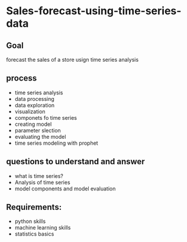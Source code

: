 # Sales-forecast-using-time-series-data
## Goal
forecast the sales of a store usign time series analysis 
## process
- time series analysis
- data processing
- data exploration
- visualization
- componets fo time series
- creating model
- parameter slection
- evaluating the model
- time series modeling with prophet 

## questions to understand and answer
- what is time series?
- Analysis of time series
- model components and model evaluation


## Requirements:
- python skills
- machine learning skills
- statistics basics 



